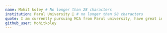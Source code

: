 ```yaml
---
name: Mohit koley # No longer than 28 characters
institution: Parul University 🚩 # no longer than 58 characters
quote: I am currently pursuing MCA from Parul university, have great instrest at Flutter and python 
github_user: Mohitkoley
---
```

